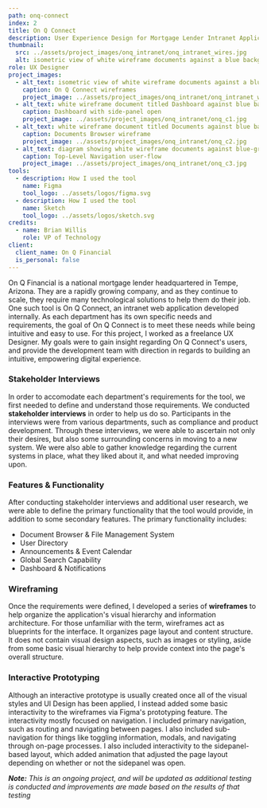 ```yaml
---
path: onq-connect
index: 2
title: On Q Connect
description: User Experience Design for Mortgage Lender Intranet Application
thumbnail:
  src: ../assets/project_images/onq_intranet/onq_intranet_wires.jpg
  alt: isometric view of white wireframe documents against a blue background
role: UX Designer
project_images:
  - alt_text: isometric view of white wireframe documents against a blue background
    caption: On Q Connect wireframes
    project_image: ../assets/project_images/onq_intranet/onq_intranet_wires.jpg
  - alt_text: white wireframe document titled Dashboard against blue background
    caption: Dashboard with side-panel open
    project_image: ../assets/project_images/onq_intranet/onq_c1.jpg
  - alt_text: white wireframe document titled Documents against blue background
    caption: Documents Browser wireframe
    project_image: ../assets/project_images/onq_intranet/onq_c2.jpg
  - alt_text: diagram showing white wireframe documents against blue-gray background with arrows between them
    caption: Top-Level Navigation user-flow
    project_image: ../assets/project_images/onq_intranet/onq_c3.jpg
tools:
  - description: How I used the tool
    name: Figma
    tool_logo: ../assets/logos/figma.svg
  - description: How I used the tool
    name: Sketch
    tool_logo: ../assets/logos/sketch.svg
credits:
  - name: Brian Willis
    role: VP of Technology
client:
  client_name: On Q Financial
  is_personal: false
---
```


On Q Financial is a national mortgage lender headquartered in Tempe, Arizona. They are a rapidly growing company, and as they continue to scale, they require many technological solutions to help them do their job. One such tool is On Q Connect, an intranet web application developed internally. As each department has its own specific needs and requirements, the goal of On Q Connect is to meet these needs while being intuitive and easy to use. For this project, I worked as a freelance UX Designer. My goals were to gain insight regarding On Q Connect's users, and provide the development team with direction in regards to building an intuitive, empowering digital experience.

### Stakeholder Interviews

In order to accomodate each department's requirements for the tool, we first needed to define and understand those requirements. We conducted **stakeholder interviews** in order to help us do so. Participants in the interviews were from various departments, such as compliance and product development. Through these interviews, we were able to ascertain not only their desires, but also some surrounding concerns in moving to a new system. We were also able to gather knowledge regarding the current systems in place, what they liked about it, and what needed improving upon.

### Features & Functionality

After conducting stakeholder interviews and additional user research, we were able to define the primary functionality that the tool would provide, in addition to some secondary features. The primary functionality includes:

- Document Browser & File Management System
- User Directory
- Announcements & Event Calendar
- Global Search Capability
- Dashboard & Notifications

### Wireframing

Once the requirements were defined, I developed a series of **wireframes** to help organize the application's visual hierarchy and information architecture. For those unfamiliar with the term, wireframes act as blueprints for the interface. It organizes page layout and content structure. It does not contain visual design aspects, such as images or styling, aside from some basic visual hierarchy to help provide context into the page's overall structure.

### Interactive Prototyping

Although an interactive prototype is usually created once all of the visual styles and UI Design has been applied, I instead added some basic interactivity to the wireframes via Figma's prototyping feature. The interactivity mostly focused on navigation. I included primary navigation, such as routing and navigating between pages. I also included sub-navigation for things like toggling information, modals, and navigating through on-page processes. I also included interactivity to the sidepanel-based layout, which added animation that adjusted the page layout depending on whether or not the sidepanel was open.

**_Note:_** _This is an ongoing project, and will be updated as additional testing is conducted and improvements are made based on the results of that testing_
